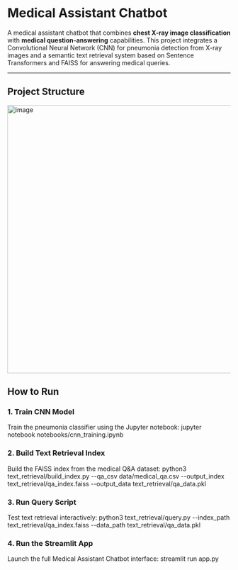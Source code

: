 # Medical Assistant Chatbot

A medical assistant chatbot that combines **chest X-ray image classification** with **medical question-answering** capabilities. This project integrates a Convolutional Neural Network (CNN) for pneumonia detection from X-ray images and a semantic text retrieval system based on Sentence Transformers and FAISS for answering medical queries.

---

## Project Structure
<img width="605" alt="image" src="https://github.com/user-attachments/assets/9e8964f9-0686-4261-a779-b9ef6e363451" />

## How to Run

### 1. Train CNN Model

Train the pneumonia classifier using the Jupyter notebook:
jupyter notebook notebooks/cnn_training.ipynb

### 2. Build Text Retrieval Index

Build the FAISS index from the medical Q&A dataset: python3 text_retrieval/build_index.py --qa_csv data/medical_qa.csv --output_index text_retrieval/qa_index.faiss --output_data text_retrieval/qa_data.pkl

### 3. Run Query Script
Test text retrieval interactively: python3 text_retrieval/query.py --index_path text_retrieval/qa_index.faiss --data_path text_retrieval/qa_data.pkl

### 4. Run the Streamlit App
Launch the full Medical Assistant Chatbot interface: streamlit run app.py

